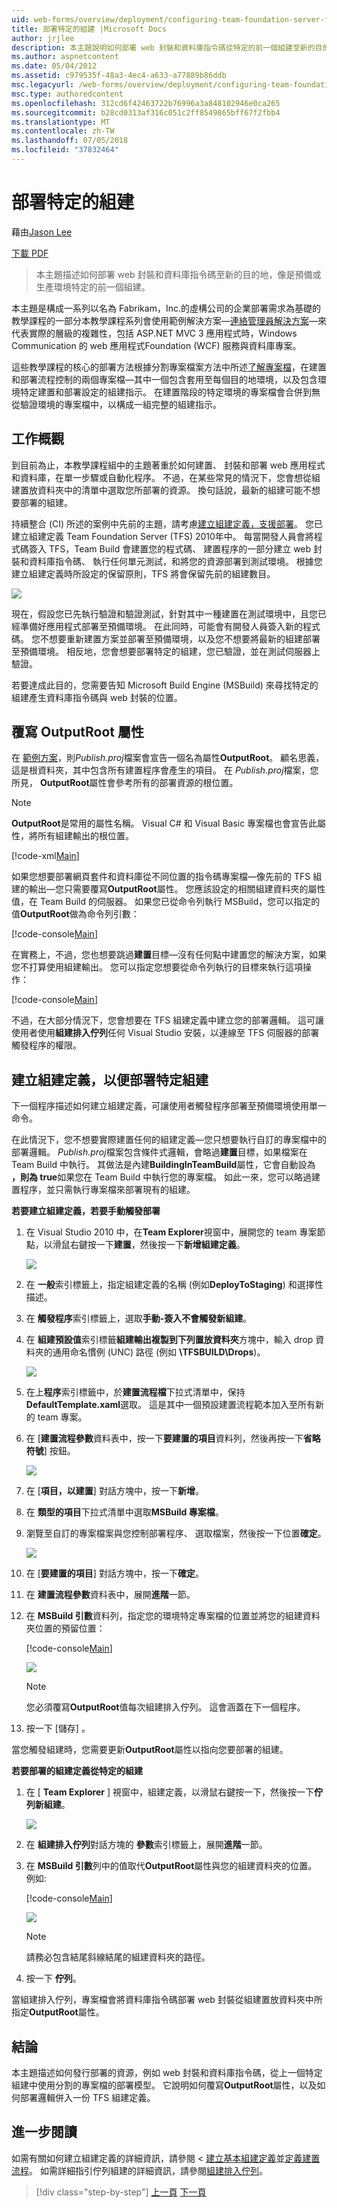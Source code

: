 ```yaml
---
uid: web-forms/overview/deployment/configuring-team-foundation-server-for-web-deployment/deploying-a-specific-build
title: 部署特定的組建 |Microsoft Docs
author: jrjlee
description: 本主題說明如何部署 web 封裝和資料庫指令碼從特定的前一個組建至新的目的地，例如預備或生產環境的流程圖...
ms.author: aspnetcontent
ms.date: 05/04/2012
ms.assetid: c979535f-48a3-4ec4-a633-a77889b86ddb
msc.legacyurl: /web-forms/overview/deployment/configuring-team-foundation-server-for-web-deployment/deploying-a-specific-build
msc.type: authoredcontent
ms.openlocfilehash: 312cd6f42463722b76996a3a848102946e0ca265
ms.sourcegitcommit: b28cd0313af316c051c2ff8549865bff67f2fbb4
ms.translationtype: MT
ms.contentlocale: zh-TW
ms.lasthandoff: 07/05/2018
ms.locfileid: "37832464"
---
```

<a name="deploying-a-specific-build"></a>部署特定的組建
====================
藉由[Jason Lee](https://github.com/jrjlee)

[下載 PDF](https://msdnshared.blob.core.windows.net/media/MSDNBlogsFS/prod.evol.blogs.msdn.com/CommunityServer.Blogs.Components.WeblogFiles/00/00/00/63/56/8130.DeployingWebAppsInEnterpriseScenarios.pdf)

> 本主題描述如何部署 web 封裝和資料庫指令碼至新的目的地，像是預備或生產環境特定的前一個組建。


本主題是構成一系列以名為 Fabrikam，Inc.的虛構公司的企業部署需求為基礎的教學課程的一部分本教學課程系列會使用範例解決方案&#x2014;[連絡管理員解決方案](../web-deployment-in-the-enterprise/the-contact-manager-solution.md)&#x2014;來代表實際的層級的複雜性，包括 ASP.NET MVC 3 應用程式時，Windows Communication 的 web 應用程式Foundation (WCF) 服務與資料庫專案。

這些教學課程的核心的部署方法根據分割專案檔案方法中所述[了解專案檔](../web-deployment-in-the-enterprise/understanding-the-project-file.md)，在建置和部署流程控制的兩個專案檔&#x2014;其中一個包含套用至每個目的地環境，以及包含環境特定建置和部署設定的組建指示。 在建置階段的特定環境的專案檔會合併到無從驗證環境的專案檔中，以構成一組完整的組建指示。

## <a name="task-overview"></a>工作概觀

到目前為止，本教學課程組中的主題著重於如何建置、 封裝和部署 web 應用程式和資料庫，在單一步驟或自動化程序。 不過，在某些常見的情況下，您會想從組建置放資料夾中的清單中選取您所部署的資源。 換句話說，最新的組建可能不想要部署的組建。

持續整合 (CI) 所述的案例中先前的主題，請考慮[建立組建定義，支援部署](creating-a-build-definition-that-supports-deployment.md)。 您已建立組建定義 Team Foundation Server (TFS) 2010年中。 每當開發人員會將程式碼簽入 TFS，Team Build 會建置您的程式碼、 建置程序的一部分建立 web 封裝和資料庫指令碼、 執行任何單元測試，和將您的資源部署到測試環境。 根據您建立組建定義時所設定的保留原則，TFS 將會保留先前的組建數目。

![](deploying-a-specific-build/_static/image1.png)

現在，假設您已先執行驗證和驗證測試，針對其中一種建置在測試環境中，且您已經準備好應用程式部署至預備環境。 在此同時，可能會有開發人員簽入新的程式碼。 您不想要重新建置方案並部署至預備環境，以及您不想要將最新的組建部署至預備環境。 相反地，您會想要部署特定的組建，您已驗證，並在測試伺服器上驗證。

若要達成此目的，您需要告知 Microsoft Build Engine (MSBuild) 來尋找特定的組建產生資料庫指令碼與 web 封裝的位置。

## <a name="overriding-the-outputroot-property"></a>覆寫 OutputRoot 屬性

在 [範例方案](../web-deployment-in-the-enterprise/the-contact-manager-solution.md)，則*Publish.proj*檔案會宣告一個名為屬性**OutputRoot**。 顧名思義，這是根資料夾，其中包含所有建置程序會產生的項目。 在  *Publish.proj*檔案，您所見， **OutputRoot**屬性會參考所有的部署資源的根位置。

> [!NOTE]
> **OutputRoot**是常用的屬性名稱。 Visual C# 和 Visual Basic 專案檔也會宣告此屬性，將所有組建輸出的根位置。


[!code-xml[Main](deploying-a-specific-build/samples/sample1.xml)]


如果您想要部署網頁套件和資料庫從不同位置的指令碼專案檔&#x2014;像先前的 TFS 組建的輸出&#x2014;您只需要覆寫**OutputRoot**屬性。 您應該設定的相關組建資料夾的屬性值，在 Team Build 的伺服器。 如果您已從命令列執行 MSBuild，您可以指定的值**OutputRoot**做為命令列引數：


[!code-console[Main](deploying-a-specific-build/samples/sample2.cmd)]


在實務上，不過，您也想要跳過**建置**目標&#x2014;沒有任何點中建置您的解決方案，如果您不打算使用組建輸出。 您可以指定您想要從命令列執行的目標來執行這項操作：


[!code-console[Main](deploying-a-specific-build/samples/sample3.cmd)]


不過，在大部分情況下，您會想要在 TFS 組建定義中建立您的部署邏輯。 這可讓使用者使用**組建排入佇列**任何 Visual Studio 安裝，以連線至 TFS 伺服器的部署觸發程序的權限。

## <a name="creating-a-build-definition-to-deploy-specific-builds"></a>建立組建定義，以便部署特定組建

下一個程序描述如何建立組建定義，可讓使用者觸發程序部署至預備環境使用單一命令。

在此情況下，您不想要實際建置任何的組建定義&#x2014;您只想要執行自訂的專案檔中的部署邏輯。 *Publish.proj*檔案包含條件式邏輯，會略過**建置**目標，如果檔案在 Team Build 中執行。 其做法是內建**BuildingInTeamBuild**屬性，它會自動設為 **，則為 true**如果您在 Team Build 中執行您的專案檔。 如此一來，您可以略過建置程序，並只需執行專案檔來部署現有的組建。

**若要建立組建定義，若要手動觸發部署**

1. 在 Visual Studio 2010 中，在**Team Explorer**視窗中，展開您的 team 專案節點，以滑鼠右鍵按一下**建置**，然後按一下**新增組建定義**。

    ![](deploying-a-specific-build/_static/image2.png)
2. 在 **一般**索引標籤上，指定組建定義的名稱 (例如**DeployToStaging**) 和選擇性描述。
3. 在 **觸發程序**索引標籤上，選取**手動-簽入不會觸發新組建**。
4. 在 **組建預設值**索引標籤**組建輸出複製到下列置放資料夾**方塊中，輸入 drop 資料夾的通用命名慣例 (UNC) 路徑 (例如 **\\TFSBUILD\Drops**)。

    ![](deploying-a-specific-build/_static/image3.png)
5. 在上**程序**索引標籤中，於**建置流程檔**下拉式清單中，保持**DefaultTemplate.xaml**選取。 這是其中一個預設建置流程範本加入至所有新的 team 專案。
6. 在 [**建置流程參數**資料表中，按一下**要建置的項目**資料列，然後再按一下**省略符號**] 按鈕。

    ![](deploying-a-specific-build/_static/image4.png)
7. 在 [**項目，以建置**] 對話方塊中，按一下**新增**。
8. 在 **類型的項目**下拉式清單中選取**MSBuild 專案檔**。
9. 瀏覽至自訂的專案檔案與您控制部署程序、 選取檔案，然後按一下位置**確定**。

    ![](deploying-a-specific-build/_static/image5.png)
10. 在 [**要建置的項目**] 對話方塊中，按一下**確定**。
11. 在 **建置流程參數**資料表中，展開**進階**一節。
12. 在  **MSBuild 引數**資料列，指定您的環境特定專案檔的位置並將您的組建資料夾位置的預留位置：

    [!code-console[Main](deploying-a-specific-build/samples/sample4.cmd)]

    ![](deploying-a-specific-build/_static/image6.png)

    > [!NOTE]
    > 您必須覆寫**OutputRoot**值每次組建排入佇列。 這會涵蓋在下一個程序。
13. 按一下 [儲存] 。

當您觸發組建時，您需要更新**OutputRoot**屬性以指向您要部署的組建。

**若要部署的組建定義從特定的組建**

1. 在 [ **Team Explorer** ] 視窗中，組建定義，以滑鼠右鍵按一下，然後按一下**佇列新組建**。

    ![](deploying-a-specific-build/_static/image7.png)
2. 在 **組建排入佇列**對話方塊的 **參數**索引標籤上，展開**進階**一節。
3. 在  **MSBuild 引數**列中的值取代**OutputRoot**屬性與您的組建資料夾的位置。 例如: 

    [!code-console[Main](deploying-a-specific-build/samples/sample5.cmd)]

    ![](deploying-a-specific-build/_static/image8.png)

    > [!NOTE]
    > 請務必包含結尾斜線結尾的組建資料夾的路徑。
4. 按一下 **佇列**。

當組建排入佇列，專案檔會將資料庫指令碼部署 web 封裝從組建置放資料夾中所指定**OutputRoot**屬性。

## <a name="conclusion"></a>結論

本主題描述如何發行部署的資源，例如 web 封裝和資料庫指令碼，從上一個特定組建中使用分割的專案檔的部署模型。 它說明如何覆寫**OutputRoot**屬性，以及如何部署邏輯併入一份 TFS 組建定義。

## <a name="further-reading"></a>進一步閱讀

如需有關如何建立組建定義的詳細資訊，請參閱 <<c0> [ 建立基本組建定義](https://msdn.microsoft.com/library/ms181716.aspx)並[定義建置流程](https://msdn.microsoft.com/library/ms181715.aspx)。 如需詳細指引佇列組建的詳細資訊，請參閱[組建排入佇列](https://msdn.microsoft.com/library/ms181722.aspx)。

> [!div class="step-by-step"]
> [上一頁](creating-a-build-definition-that-supports-deployment.md)
> [下一頁](configuring-permissions-for-team-build-deployment.md)
